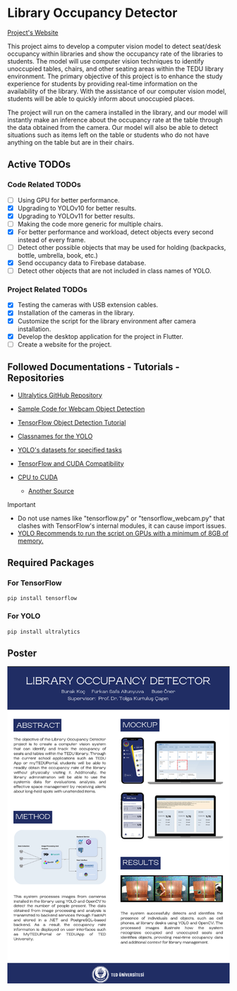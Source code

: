 # Library Occupancy Detector

[Project's Website](https://library-occupancy-detector-l5dr64zqg-burakkoc5s-projects.vercel.app)

This project aims to develop a computer vision model to detect seat/desk occupancy
within libraries and show the occupancy rate of the libraries to students. The model will use
computer vision techniques to identify unoccupied tables, chairs, and other seating areas within
the TEDU library environment. The primary objective of this project is to enhance the study
experience for students by providing real-time information on the availability of the library. With
the assistance of our computer vision model, students will be able to quickly inform about
unoccupied places.

The project will run on the camera installed in the library, and our model will instantly
make an inference about the occupancy rate at the table through the data obtained from the
camera. Our model will also be able to detect situations such as items left on the table or students
who do not have anything on the table but are in their chairs.

## Active TODOs

### Code Related TODOs
- [ ] Using GPU for better performance.
- [x] Upgrading to YOLOv10 for better results.
- [x] Upgrading to YOLOv11 for better results.
- [ ] Making the code more generic for multiple chairs.
- [x] For better performance and workload, detect objects every second instead of every frame.
- [ ] Detect other possible objects that may be used for holding (backpacks, bottle, umbrella, book, etc.)
- [x] Send occupancy data to Firebase database.
- [ ] Detect other objects that are not included in class names of YOLO.

### Project Related TODOs
- [x] Testing the cameras with USB extension cables.
- [x] Installation of the cameras in the library.
- [x] Customize the script for the library environment after camera installation.
- [x] Develop the desktop application for the project in Flutter.
- [ ] Create a website for the project.

## Followed Documentations - Tutorials - Repositories

* [Ultralytics GitHub Repository](https://github.com/ultralytics/ultralytics)

* [Sample Code for Webcam Object Detection](https://github.com/BenGreenfield825/Tensorflow-Object-Detection-with-Tensorflow-2.0/blob/master/detection_scripts/detect_from_webcam.py)

* [TensorFlow Object Detection Tutorial](https://www.tensorflow.org/hub/tutorials/object_detection)

* [Classnames for the YOLO](https://dipankarmedh1.medium.com/real-time-object-detection-with-yolo-and-webcam-enhancing-your-computer-vision-skills-861b97c78993)

* [YOLO's datasets for specified tasks](https://docs.ultralytics.com/models/yolo11/#supported-tasks-and-modes)

* [TensorFlow and CUDA Compatibility](https://github.com/pytorch/pytorch/blob/main/RELEASE.md)

* [CPU to CUDA](https://github.com/ultralytics/ultralytics/issues/3084)
    * [Another Source](https://stackoverflow.com/questions/75691440/how-to-move-yolov8-model-onto-gpu)

> [!IMPORTANT]
> * Do not use names like "tensorflow.py" or "tensorflow_webcam.py" that clashes with TensorFlow's internal modules, it can cause import issues.
> * [YOLO Recommends to run the script on GPUs with a minimum of 8GB of memory.](https://docs.ultralytics.com/help/FAQ/)

## Required Packages

### For TensorFlow
```
pip install tensorflow
```

### For YOLO
```
pip install ultralytics
```

## Poster

<p float="left">
<img src="https://github.com/fsaltunyuva/library-occupancy-detector/blob/main/Documents/Poster.png"/>  
</p>
